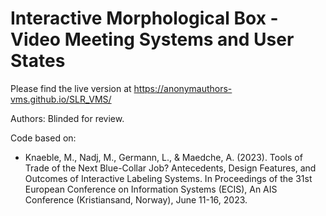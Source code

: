 # Interactive Morphological Box - Video Meeting Systems and User States 

Please find the live version at https://anonymauthors-vms.github.io/SLR_VMS/

Authors: Blinded for review. 

Code based on:
- Knaeble, M., Nadj, M., Germann, L., & Maedche, A. (2023). Tools of Trade of the Next Blue-Collar Job? Antecedents, Design Features, and Outcomes of Interactive Labeling Systems. In Proceedings of the 31st European Conference on Information Systems (ECIS), An AIS Conference (Kristiansand, Norway), June 11-16, 2023.


